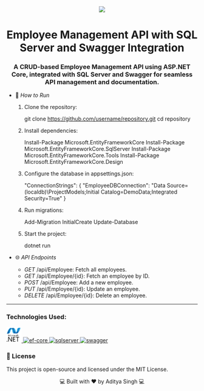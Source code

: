 <div id="header" align="center">
  <img src="https://media.giphy.com/media/M9gbBd9nbDrOTu1Mqx/giphy.gif" width="100"/>
</div>

<h1 align="center">Employee Management API with SQL Server and Swagger Integration</h1>
  
<h3 align="center">A CRUD-based Employee Management API using ASP.NET Core, integrated with SQL Server and Swagger for seamless API management and documentation.</h3>


- 🚀 *How to Run*  
  1. Clone the repository:  
     
     git clone https://github.com/username/repository.git
     cd repository
     
  2. Install dependencies:
     
     Install-Package Microsoft.EntityFrameworkCore
     Install-Package Microsoft.EntityFrameworkCore.SqlServer
     Install-Package Microsoft.EntityFrameworkCore.Tools
     Install-Package Microsoft.EntityFrameworkCore.Design
     
  3. Configure the database in appsettings.json:
     
     "ConnectionStrings": {
       "EmployeeDBConnection": "Data Source=(localdb)\\ProjectModels;Initial Catalog=DemoData;Integrated Security=True"
     }
     
  4. Run migrations:
     
     Add-Migration InitialCreate
     Update-Database
     
  5. Start the project:  
     
     dotnet run
     

- 🌐 *API Endpoints*  
  - *GET* /api/Employee: Fetch all employees.  
  - *GET* /api/Employee/{id}: Fetch an employee by ID.  
  - *POST* /api/Employee: Add a new employee.  
  - *PUT* /api/Employee/{id}: Update an employee.  
  - *DELETE* /api/Employee/{id}: Delete an employee.  

---

<h3 align="left">Technologies Used:</h3>
<p align="left">
  <a href="https://dotnet.microsoft.com/" target="_blank" rel="noreferrer"> 
    <img src="https://raw.githubusercontent.com/devicons/devicon/master/icons/dot-net/dot-net-original-wordmark.svg" alt="dotnet" width="40" height="40"/> 
  </a>
  <a href="https://learn.microsoft.com/en-us/ef/" target="_blank" rel="noreferrer"> 
    <img src="https://upload.wikimedia.org/wikipedia/commons/1/1e/Entity_Framework.png" alt="ef-core" width="40" height="40"/> 
  </a>
  <a href="https://www.microsoft.com/en-us/sql-server" target="_blank" rel="noreferrer"> 
    <img src="https://www.svgrepo.com/show/303229/microsoft-sql-server-logo.svg" alt="sqlserver" width="40" height="40"/> 
  </a>
  <a href="https://swagger.io/" target="_blank" rel="noreferrer"> 
    <img src="https://swagger.io/img/assets/images/logo-styled.svg" alt="swagger" width="40" height="40"/> 
  </a>
</p>



<h3 align="left">📜 License</h3>
This project is open-source and licensed under the MIT License.

<p align="center">💻 Built with ❤️ by Aditya Singh 💻</p>
